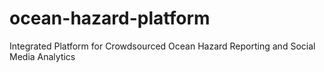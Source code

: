 # ocean-hazard-platform
Integrated Platform for Crowdsourced Ocean Hazard Reporting and Social Media Analytics
